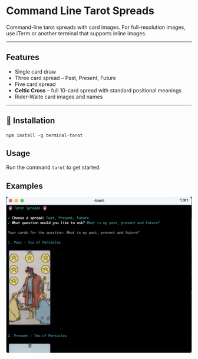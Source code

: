# Command Line Tarot Spreads

Command-line tarot spreads with card images. For full-resolution images, use iTerm or another terminal that supports inline images.

---

## Features

- Single card draw
- Three card spread – Past, Present, Future
- Five card spread
- **Celtic Cross** – full 10-card spread with standard positional meanings
- Rider-Waite card images and names

---

## 🚀 Installation


`npm install -g terminal-tarot`

## Usage

Run the command `tarot` to get started.

## Examples

![iTerm](./screenshots/three-card.png)




